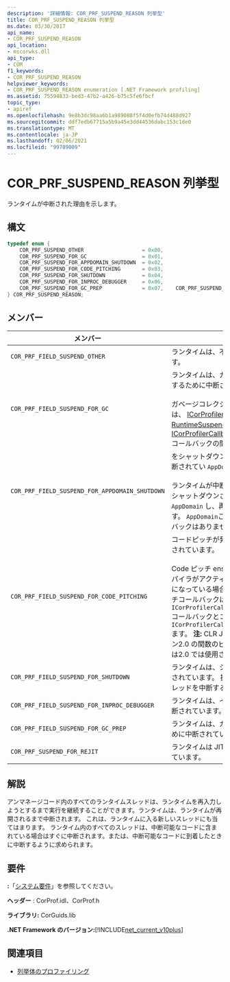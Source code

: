 ```yaml
---
description: '詳細情報: COR_PRF_SUSPEND_REASON 列挙型'
title: COR_PRF_SUSPEND_REASON 列挙型
ms.date: 03/30/2017
api_name:
- COR_PRF_SUSPEND_REASON
api_location:
- mscorwks.dll
api_type:
- COM
f1_keywords:
- COR_PRF_SUSPEND_REASON
helpviewer_keywords:
- COR_PRF_SUSPEND_REASON enumeration [.NET Framework profiling]
ms.assetid: 75594833-bed3-47b2-a426-b75c5fe6fbcf
topic_type:
- apiref
ms.openlocfilehash: 9e8b3dc98aa6b1a989088f5f4d0efb74d488d927
ms.sourcegitcommit: ddf7edb67715a5b9a45e3dd44536dabc153c1de0
ms.translationtype: MT
ms.contentlocale: ja-JP
ms.lasthandoff: 02/06/2021
ms.locfileid: "99789009"
---
```

# <a name="cor_prf_suspend_reason-enumeration"></a>COR_PRF_SUSPEND_REASON 列挙型

ランタイムが中断された理由を示します。  
  
## <a name="syntax"></a>構文  
  
```cpp  
typedef enum {  
    COR_PRF_SUSPEND_OTHER                   = 0x00,  
    COR_PRF_SUSPEND_FOR_GC                  = 0x01,  
    COR_PRF_SUSPEND_FOR_APPDOMAIN_SHUTDOWN  = 0x02,  
    COR_PRF_SUSPEND_FOR_CODE_PITCHING       = 0x03,  
    COR_PRF_SUSPEND_FOR_SHUTDOWN            = 0x04,  
    COR_PRF_SUSPEND_FOR_INPROC_DEBUGGER     = 0x06,  
    COR_PRF_SUSPEND_FOR_GC_PREP             = 0x07,    COR_PRF_SUSPEND_FOR_REJIT               = 8  
} COR_PRF_SUSPEND_REASON;  
```  
  
## <a name="members"></a>メンバー  
  
|メンバー|説明|  
|------------|-----------------|  
|`COR_PRF_FIELD_SUSPEND_OTHER`|ランタイムは、不特定の理由で中断されています。|  
|`COR_PRF_FIELD_SUSPEND_FOR_GC`|ランタイムは、ガベージコレクション要求を処理するために中断されています。<br /><br /> ガベージコレクションに関連するコールバックは、 [ICorProfilerCallback:: RuntimeSuspendFinished](icorprofilercallback-runtimesuspendfinished-method.md) と [ICorProfilerCallback:: RuntimeResumeStarted](icorprofilercallback-runtimeresumestarted-method.md) コールバックの間で発生します。|  
|`COR_PRF_FIELD_SUSPEND_FOR_APPDOMAIN_SHUTDOWN`|をシャットダウンできるように、ランタイムは中断されてい `AppDomain` ます。<br /><br /> ランタイムが中断されている間、ランタイムは、シャットダウンされている内のスレッドを特定 `AppDomain` し、再開時に中止するように設定します。 `AppDomain`この中断期間中は、固有のコールバックはありません。|  
|`COR_PRF_FIELD_SUSPEND_FOR_CODE_PITCHING`|コードピッチが発生するようにランタイムが中断されています。<br /><br /> Code ピッチ ensues は、just-in-time (JIT) コンパイラがアクティブであり、コードピッチが有効になっている場合にのみ使用します。 コードピッチコールバックは、 `ICorProfilerCallback::RuntimeSuspendFinished` コールバックとコールバックの間で発生し `ICorProfilerCallback::RuntimeResumeStarted` ます。 **注:**  CLR JIT は .NET Framework バージョン2.0 の関数のピッチを調整しないため、この値は2.0 では使用されません。|  
|`COR_PRF_FIELD_SUSPEND_FOR_SHUTDOWN`|ランタイムは、シャットダウンできるように中断されています。 操作を完了するには、すべてのスレッドを中断する必要があります。|  
|`COR_PRF_FIELD_SUSPEND_FOR_INPROC_DEBUGGER`|ランタイムは、インプロセスデバッグのために中断されています。|  
|`COR_PRF_FIELD_SUSPEND_FOR_GC_PREP`|ランタイムは、ガベージコレクションの準備のために中断されています。|  
|`COR_PRF_SUSPEND_FOR_REJIT`|ランタイムは JIT 再コンパイルのために中断されています。|  
  
## <a name="remarks"></a>解説  

 アンマネージコード内のすべてのランタイムスレッドは、ランタイムを再入力しようとするまで実行を継続することができます。ランタイムは、ランタイムが再開されるまで中断されます。 これは、ランタイムに入る新しいスレッドにも当てはまります。 ランタイム内のすべてのスレッドは、中断可能なコードに含まれている場合はすぐに中断されます。または、中断可能なコードに到着したときに中断するように求められます。  
  
## <a name="requirements"></a>要件  

 **:**「[システム要件](../../get-started/system-requirements.md)」を参照してください。  
  
 **ヘッダー** : CorProf.idl、CorProf.h  
  
 **ライブラリ:** CorGuids.lib  
  
 **.NET Framework のバージョン:**[!INCLUDE[net_current_v10plus](../../../../includes/net-current-v10plus-md.md)]  
  
## <a name="see-also"></a>関連項目

- [列挙体のプロファイリング](profiling-enumerations.md)
